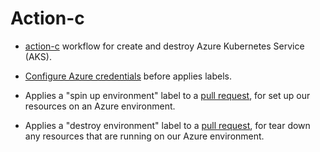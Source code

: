 # Action-c

* [action-c](.github/workflow/action-c.yaml) workflow for create and destroy Azure Kubernetes Service (AKS).

* [Configure Azure credentials](https://github.com/Azure/actions-workflow-samples/tree/master/Kubernetes) before applies labels.
* Applies a "spin up environment" label to a [pull request](../../pull/3), for set up our resources on an Azure environment.
* Applies a "destroy environment" label to a [pull request](../../pull/3), for tear down any resources that are running on our Azure environment.
